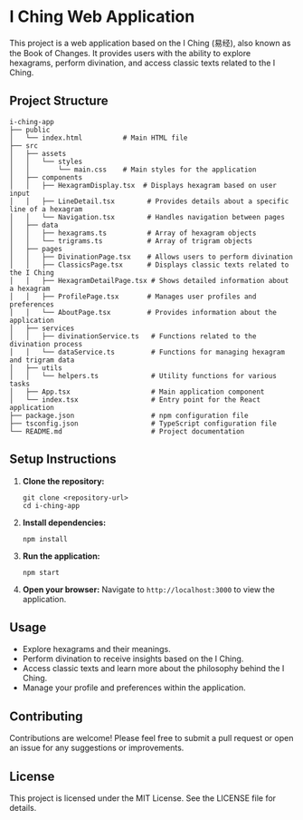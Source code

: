 # I Ching Web Application

This project is a web application based on the I Ching (易经), also known as the Book of Changes. It provides users with the ability to explore hexagrams, perform divination, and access classic texts related to the I Ching.

## Project Structure

```
i-ching-app
├── public
│   └── index.html          # Main HTML file
├── src
│   ├── assets
│   │   └── styles
│   │       └── main.css    # Main styles for the application
│   ├── components
│   │   ├── HexagramDisplay.tsx  # Displays hexagram based on user input
│   │   ├── LineDetail.tsx        # Provides details about a specific line of a hexagram
│   │   └── Navigation.tsx        # Handles navigation between pages
│   ├── data
│   │   ├── hexagrams.ts          # Array of hexagram objects
│   │   └── trigrams.ts           # Array of trigram objects
│   ├── pages
│   │   ├── DivinationPage.tsx    # Allows users to perform divination
│   │   ├── ClassicsPage.tsx      # Displays classic texts related to the I Ching
│   │   ├── HexagramDetailPage.tsx # Shows detailed information about a hexagram
│   │   ├── ProfilePage.tsx       # Manages user profiles and preferences
│   │   └── AboutPage.tsx         # Provides information about the application
│   ├── services
│   │   ├── divinationService.ts   # Functions related to the divination process
│   │   └── dataService.ts         # Functions for managing hexagram and trigram data
│   ├── utils
│   │   └── helpers.ts             # Utility functions for various tasks
│   ├── App.tsx                    # Main application component
│   └── index.tsx                  # Entry point for the React application
├── package.json                   # npm configuration file
├── tsconfig.json                  # TypeScript configuration file
└── README.md                      # Project documentation
```

## Setup Instructions

1. **Clone the repository:**
   ```
   git clone <repository-url>
   cd i-ching-app
   ```

2. **Install dependencies:**
   ```
   npm install
   ```

3. **Run the application:**
   ```
   npm start
   ```

4. **Open your browser:**
   Navigate to `http://localhost:3000` to view the application.

## Usage

- Explore hexagrams and their meanings.
- Perform divination to receive insights based on the I Ching.
- Access classic texts and learn more about the philosophy behind the I Ching.
- Manage your profile and preferences within the application.

## Contributing

Contributions are welcome! Please feel free to submit a pull request or open an issue for any suggestions or improvements.

## License

This project is licensed under the MIT License. See the LICENSE file for details.